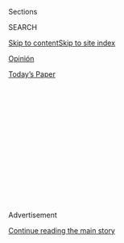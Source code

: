 <div id="app">

<div>

<div>

<div>

<div class="NYTAppHideMasthead css-1q2w90k e1suatyy0">

<div class="section css-ui9rw0 e1suatyy2">

<div class="css-eph4ug er09x8g0">

<div class="css-6n7j50">

</div>

<span class="css-1dv1kvn">Sections</span>

<div class="css-10488qs">

<span class="css-1dv1kvn">SEARCH</span>

</div>

[Skip to content](#site-content)[Skip to site
index](#site-index)

</div>

<div id="masthead-section-label" class="css-1wr3we4 eaxe0e00">

[Opinión](https://www.nytimes.com/es/section/opinion)

</div>

<div class="css-10698na e1huz5gh0">

</div>

</div>

<div id="masthead-bar-one" class="section hasLinks css-15hmgas e1csuq9d3">

<div class="css-uqyvli e1csuq9d0">

</div>

<div class="css-1uqjmks e1csuq9d1">

</div>

<div class="css-9e9ivx">

[](https://myaccount.nytimes.com/auth/login?response_type=cookie&client_id=vi)

</div>

<div class="css-1bvtpon e1csuq9d2">

[Today’s
Paper](https://www.nytimes.com/section/todayspaper)

</div>

</div>

</div>

</div>

<div data-aria-hidden="false">

<div id="site-content" data-role="main">

<div>

<div class="css-1aor85t" style="opacity:0.000000001;z-index:-1;visibility:hidden">

<div class="css-1hqnpie">

<div class="css-epjblv">

<span class="css-17xtcya">[Opinión](/es/section/opinion)</span><span class="css-x15j1o">|</span><span class="css-fwqvlz">Tentaciones
autoritarias: cómo América Latina nos preparó para
Trump</span>

</div>

<div class="css-k008qs">

<div class="css-1iwv8en">

<span class="css-18z7m18"></span>

<div>

</div>

</div>

<span class="css-1n6z4y">https://nyti.ms/2Dspbsh</span>

<div class="css-1705lsu">

<div class="css-4xjgmj">

<div class="css-4skfbu" data-role="toolbar" data-aria-label="Social Media Share buttons, Save button, and Comments Panel with current comment count" data-testid="share-tools">

  - 
  - 
  - 
  - 
    
    <div class="css-6n7j50">
    
    </div>

  - 

</div>

</div>

</div>

</div>

</div>

</div>

<div id="NYT_TOP_BANNER_REGION" class="css-13pd83m">

</div>

<div id="top-wrapper" class="css-1sy8kpn">

<div id="top-slug" class="css-l9onyx">

Advertisement

</div>

[Continue reading the main
story](#after-top)

<div class="ad top-wrapper" style="text-align:center;height:100%;display:block;min-height:250px">

<div id="top" class="place-ad" data-position="top" data-size-key="top">

</div>

</div>

<div id="after-top">

</div>

</div>

<div>

<div class="css-v5btjw etb61u70">

<div class="css-v05ibm etb61u71">

[Opinión](/es/section/opinion)

</div>

</div>

<div id="sponsor-wrapper" class="css-1hyfx7x">

<div id="sponsor-slug" class="css-19vbshk">

Supported by

</div>

[Continue reading the main
story](#after-sponsor)

<div id="sponsor" class="ad sponsor-wrapper" style="text-align:center;height:100%;display:block">

</div>

<div id="after-sponsor">

</div>

</div>

<div class="css-186x18t">

Comentario

</div>

<div class="css-1vkm6nb ehdk2mb0">

# Tentaciones autoritarias: cómo América Latina nos preparó para Trump

</div>

La democracia en Estados Unidos está a prueba. Quienes hemos vivido o
trabajado en la región, conocemos bien de mandatarios que juegan con los
límites de su poder. Adiós al “excepcionalismo estadounidense”.

<div class="css-79elbk" data-testid="photoviewer-wrapper">

<div class="css-z3e15g" data-testid="photoviewer-wrapper-hidden">

</div>

<div class="css-1a48zt4 ehw59r15" data-testid="photoviewer-children">

![<span class="css-16f3y1r e13ogyst0" data-aria-hidden="true">Donald
Trump, presidente de Estados Unidos, el 31 de julio de
2020</span><span class="css-cnj6d5 e1z0qqy90" itemprop="copyrightHolder"><span class="css-1ly73wi e1tej78p0">Credit...</span><span><span>Al
Drago para The New York
Times</span></span></span>](https://static01.nyt.com/images/2020/08/01/multimedia/01Ramos-ES/merlin_175175088_ad2b68a7-8076-4175-a205-2f0a1352507f-articleLarge.jpg?quality=75&auto=webp&disable=upscale)

</div>

</div>

<div class="css-18e8msd">

<div class="css-vp77d3 epjyd6m0">

<div class="css-hus3qt ey68jwv0" data-aria-hidden="true">

![Jorge
Ramos](https://static01.nyt.com/images/2019/11/08/opinion/jorge-ramos/jorege-ramos-thumbLarge.png
"Jorge Ramos")

</div>

<div class="css-1baulvz">

Por <span class="css-1baulvz last-byline" itemprop="name">Jorge
Ramos</span>

<div class="css-8atqhb">

Es periodista y colaborador regular de opinión de The New York Times.

</div>

</div>

</div>

  - 1 de agosto de
    2020

  - 
    
    <div class="css-4xjgmj">
    
    <div class="css-d8bdto" data-role="toolbar" data-aria-label="Social Media Share buttons, Save button, and Comments Panel with current comment count" data-testid="share-tools">
    
      - 
      - 
      - 
      - 
        
        <div class="css-6n7j50">
        
        </div>
    
      - 
    
    </div>
    
    </div>

</div>

</div>

<div class="section meteredContent css-1r7ky0e" name="articleBody" itemprop="articleBody">

<div class="css-1fanzo5 StoryBodyCompanionColumn">

<div class="css-53u6y8">

[Regístrate para recibir nuestro
boletín](https://www.nytimes.com/newsletters/el-times) con lo mejor de
The New York Times.

-----

MIAMI — Para los que hemos vivido o trabajado en América Latina, las
tentaciones autoritarias y los desplantes fotográficos de Donald Trump,
de pronto, se ven familiares. De hecho, los periodistas latinoamericanos
estamos bien entrenados para lidiar con alguien como el actual
presidente de Estados Unidos. Nos ha tocado ver una larga lista de
líderes que abusan de su poder y utilizan a los soldados para su propio
beneficio.

La democracia en Estados Unidos está a prueba. El presidente se preguntó
en [un
tuit](https://twitter.com/realDonaldTrump/status/1288818160389558273) si
se deberían retrasar las elecciones presidenciales de noviembre por un
supuesto fraude en la votación por correo. Por principio, no hay ningún
fraude y Trump no puede tomar [una responsabilidad que es del
Congreso](https://www.nytimes.com/es/2020/07/30/espanol/estados-unidos/trump-retrasar-elecciones.html).
Trump va perdiendo en todas las encuestas y retrasar las elecciones
significaría que él se quedaría más tiempo del estipulado en la
presidencia, como muchos líderes autoritarios han hecho en el pasado en
América Latina.

Además de la preocupación de que extienda su permanencia en el poder,
inquieta el envío por parte de su gobierno de agentes federales a
Portland, Oregón, para contrarrestar las protestas de los últimos dos
meses. La mayoría de los [2000 agentes
movilizados](https://www.nytimes.com/2020/07/17/us/portland-protests.html)
forma parte de un grupo élite de la Patrulla Fronteriza (CBP, por sus
siglas en inglés). Pero líderes locales creen que su presencia es
contraproducente y solo aumenta las tensiones con los manifestantes que
reclaman, precisamente, el abuso policial y la desigualdad racial. “Esto
es un ataque a nuestra democracia”, dijo el alcalde de Portland, Ted
Wheeler.

La [demanda
presentada](http://opb-imgserve-production.s3-website-us-west-2.amazonaws.com/original/ag_rosenblum_xxxx_updated_complaint_1595086491349.pdf)
por la procuradora general de Oregón contra el Departamento de Seguridad
Interna, el Servicio de Alguaciles, el Servicio de Protección Federal y
la Patrulla Fronteriza describe imágenes que me recuerdan las prácticas
más tenebrosas de los sistemas totalitarios en América Latina. El
documento dice que agentes federales “han usado vehículos sin
identificar para circular por el centro de Portland, han detenido a
manifestantes y los han puesto en vehículos sin identificar, sacándolos
de lugares públicos sin arrestarlos o establecer una razón para su
detención”.

</div>

</div>

<div class="css-1fanzo5 StoryBodyCompanionColumn">

<div class="css-53u6y8">

Este tipo de abuso contra civiles lo había escuchado de agentes de la
seguridad del Estado en
[Venezuela](https://www.nytimes.com/es/2020/07/26/espanol/opinion/nicmer-evans-venezuela.html),
[Nicaragua](https://www.nytimes.com/es/2019/02/18/espanol/opinion/nicaragua-prensa-chamorro.html)
y
[Cuba](https://www.nytimes.com/es/2019/05/31/espanol/opinion/cuba-jovenes-revolucion.html),
pero no de operativos en Estados Unidos.

A menos de cien días de las elecciones presidenciales, Trump ha
amenazado con enviar a agentes federales a otras ciudades, como
[Albuquerque](https://www.santafenewmexican.com/news/local_news/trump-announces-deployment-of-federal-agents-to-albuquerque/article_e80a12d6-cc34-11ea-9ab0-5b1cd8827f75.html)
y
[Chicago](https://www.nytimes.com/2020/07/23/us/politics/trump-chicago-federal-agents.html),
que tienen alcaldes del Partido Demócrata y que, de acuerdo al
presidente, enfrentan problemas de criminalidad. No es ningún secreto
que, detrás de su mensaje de “ley y orden”, está su explícito deseo de
reelegirse. Son votos a través del uso de la fuerza.

Esto no es nuevo. En junio, días después que se reveló que Trump fue
llevado a un [búnker de la Casa
Blanca](https://www.nytimes.com/2020/05/31/us/politics/trump-protests-george-floyd.html),
miembros de la Guardia Nacional y de la policía dispersaron con balas de
goma y gases irritantes a cientos de manifestantes pacíficos de la plaza
Lafayette. Y todo para que el presidente pudiera cruzar el parque y
[tomarse una
fotografía](https://www.nytimes.com/es/2020/06/03/espanol/mundo/trump-foto-iglesia-protestas.html)
con la biblia en la mano frente a la iglesia de St. John.

El general Mark Milley, el militar de más alto rango en el país y jefe
del Estado Mayor Conjunto, reconoció en un inusual discurso que se
equivocó al acompañar al presidente Trump en esa caminata. “No debí
haber estado ahí”,
[dijo](https://www.nytimes.com/2020/06/11/us/politics/trump-milley-military-protests-lafayette-square.html)
en un video, “mi presencia \[…\] creó la percepción que los militares
están involucrados en política doméstica”.

Sacar al ejército para que actúe como policía dentro de Estados Unidos
no es común. Hay que remontarse a una ley de 1807, llamada The
Insurrection Act. Y hasta el mismo secretario de Defensa, Mark Esper,
contradiciendo al presidente,
[dijo](https://www.nytimes.com/video/us/politics/100000007172076/esper-trump-protests-troops.html?playlistId=video/latest-video)
que esa opción militar solo debe utilizarse “como último recurso” y que
“no estamos en esa situación ahora mismo”.

</div>

</div>

<div class="css-1fanzo5 StoryBodyCompanionColumn">

<div class="css-53u6y8">

A pesar de eso, 1600 soldados en activo de Fort Bragg en Carolina del
Norte y Fort Drum de Nueva York fueron enviados a las afueras de
Washington D.C., [según reportó The New York
Times](https://www.nytimes.com/2020/06/04/us/politics/trump-troops-washington-pentagon.html).
Ellos, finalmente, nunca fueron utilizados para controlar las
manifestaciones. Pero unos [5000 miembros de la Guardia
Nacional](https://www.nytimes.com/2020/06/07/us/politics/trump-military-troops-protests.html)
sí llegaron de varios estados a proteger la capital.

Todo esto generó un enorme malestar. “Tenemos a los militares para
pelear contra nuestros enemigos”,
[dijo](https://www.nytimes.com/2020/06/07/us/politics/trump-military-troops-protests.html)
el almirante retirado Mike Mullen en una entrevista, “no para pelear con
nuestra propia gente”.

Lo que hizo Trump es muy inusual y destruye cualquier vestigio del
“excepcionalismo estadounidense”. En cambio, lo hemos visto antes en
América Latina. Algunos mandatarios de la región han sacado a soldados y
a agentes federales a las calles para imponer su voluntad y atacar a sus
propios ciudadanos u opositores. Y los resultados han sido desastrosos.

El dictador de Venezuela, Nicolás Maduro, utiliza a sus militares para
[matar, reprimir y mantenerse en el
poder](https://www.nytimes.com/es/2019/07/05/espanol/america-latina/venezuela-faes-derechos-humanos.html).
Amnistía Internacional
[denunció](https://www.amnesty.org/es/countries/americas/venezuela/report-venezuela/)
que el año pasado “la policía y el ejército continuaron haciendo uso de
fuerza excesiva y, en algunos casos, intencionadamente letal contra
manifestantes”. Mucho antes, durante la presidencia de Carlos Andrés
Pérez, los militares venezolanos fueron responsables de [al menos 276
muertes](https://www.bbc.com/mundo/noticias-america-latina-47379668),
según cifras oficiales, en el llamado Caracazo.

Las dictaduras militares en Argentina y Chile fueron particularmente
violentas y crueles con los civiles opositores en las décadas de los
setenta y ochenta. En México, el ejército asesinó a decenas y quizás
cientos de estudiantes en la [masacre de Tlatelolco
en 1968](https://www.nytimes.com/es/2018/09/30/espanol/opinion/opinion-enrique-krauze-tlatelolco-68.html).
Y, en Guatemala, la Comisión para el Esclarecimiento Histórico concluyó
que los militares fueron responsables del [85 por
ciento](http://www.centrodememoriahistorica.gov.co/descargas/guatemala-memoria-silencio/guatemala-memoria-del-silencio.pdf)
de las violaciones a los derechos humanos y hechos de violencia entre
1962 y 1996. A pesar de que la gran mayoría de los países
latinoamericanos son hoy democracias funcionales, hay una larga y triste
historia de militares utilizados por razones ideológicas o partidistas.

La tan criticada decisión de Trump de enviar a agentes federales a otras
ciudades y su tuitera idea de retrasar las elecciones presentan ahora un
serio desafío para la democracia estadounidense. Pero para que la nación
no caiga en esa “predisposición fundamental” para “limitar la libertad
individual”, como lo describe la profesora Karen Stenner en su libro
[*The Authoritarian
Dynamic*](https://www.cambridge.org/core/books/authoritarian-dynamic/7620B99124ED2DBFC6394444838F455A),
es preciso una prensa vigilante, una mayoría bien informada y sin
prejuicios, un ejército profesional y apartidista y la absoluta
independencia del Congreso y la Corte Suprema de Justicia.

Al final, estoy convencido, Estados Unidos sobrevivirá las tentaciones
autoritarias de Trump. Es, quizás, mi optimismo de inmigrante. Este
todavía es un país mucho más fuerte que cualquier individuo con falsos
sueños de grandeza.

Jorge Ramos es periodista, conductor de los programas *Noticiero
Univisión* y *Al punto,* y autor del libro *Stranger: El desafío de un
inmigrante latino en la era de Trump*.
[@jorgeramosnews](https://twitter.com/jorgeramosnews)

</div>

</div>

<div>

</div>

</div>

<div>

</div>

<div>

</div>

<div>

</div>

<div>

<div id="bottom-wrapper" class="css-1ede5it">

<div id="bottom-slug" class="css-l9onyx">

Advertisement

</div>

[Continue reading the main
story](#after-bottom)

<div id="bottom" class="ad bottom-wrapper" style="text-align:center;height:100%;display:block;min-height:90px">

</div>

<div id="after-bottom">

</div>

</div>

</div>

</div>

</div>

## Site Index

<div>

</div>

## Site Information Navigation

  - [© <span>2020</span> <span>The New York Times
    Company</span>](https://help.nytimes.com/hc/en-us/articles/115014792127-Copyright-notice)

<!-- end list -->

  - [NYTCo](https://www.nytco.com/)
  - [Contact
    Us](https://help.nytimes.com/hc/en-us/articles/115015385887-Contact-Us)
  - [Work with us](https://www.nytco.com/careers/)
  - [Advertise](https://nytmediakit.com/)
  - [T Brand Studio](http://www.tbrandstudio.com/)
  - [Your Ad
    Choices](https://www.nytimes.com/privacy/cookie-policy#how-do-i-manage-trackers)
  - [Privacy](https://www.nytimes.com/privacy)
  - [Terms of
    Service](https://help.nytimes.com/hc/en-us/articles/115014893428-Terms-of-service)
  - [Terms of
    Sale](https://help.nytimes.com/hc/en-us/articles/115014893968-Terms-of-sale)
  - [Site
    Map](https://spiderbites.nytimes.com)
  - [Help](https://help.nytimes.com/hc/en-us)
  - [Subscriptions](https://www.nytimes.com/subscription?campaignId=37WXW)

</div>

</div>

</div>

</div>
